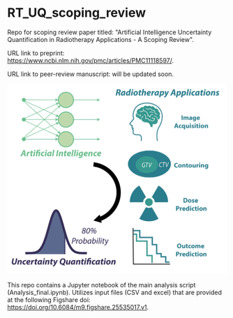 # RT_UQ_scoping_review
Repo for scoping review paper titled: "Artificial Intelligence Uncertainty Quantification in Radiotherapy Applications - A Scoping Review".

URL link to preprint: https://www.ncbi.nlm.nih.gov/pmc/articles/PMC11118597/. 

URL link to peer-review manuscript: will be updated soon.

<img src= "graphical_abstract.png">

This repo contains a Jupyter notebook of the main analysis script (Analysis_final.ipynb). Utilizes input files (CSV and excel) that are provided at the following Figshare doi: https://doi.org/10.6084/m9.figshare.25535017.v1. 
